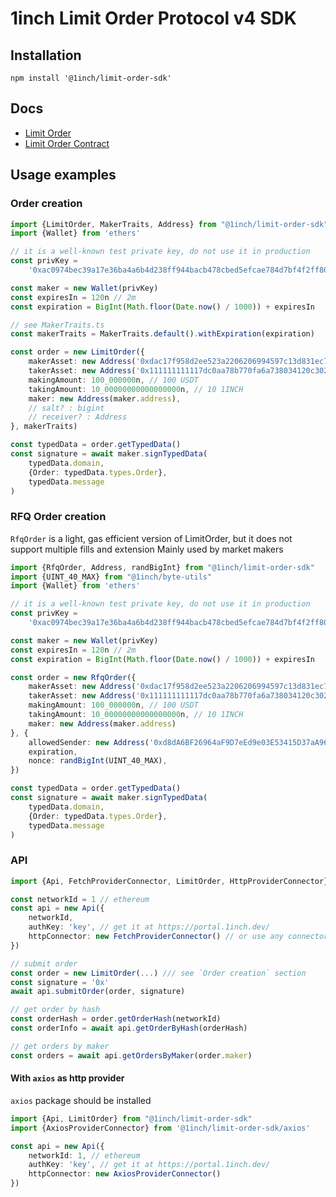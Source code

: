 # 1inch Limit Order Protocol v4 SDK

## Installation

```shell
npm install '@1inch/limit-order-sdk'
```

## Docs
- [Limit Order](./src/limit-order/README.md)
- [Limit Order Contract](./src/limit-order-contract/README.md)

## Usage examples

### Order creation
```typescript
import {LimitOrder, MakerTraits, Address} from "@1inch/limit-order-sdk"
import {Wallet} from 'ethers'

// it is a well-known test private key, do not use it in production
const privKey =
    '0xac0974bec39a17e36ba4a6b4d238ff944bacb478cbed5efcae784d7bf4f2ff80'

const maker = new Wallet(privKey)
const expiresIn = 120n // 2m
const expiration = BigInt(Math.floor(Date.now() / 1000)) + expiresIn

// see MakerTraits.ts
const makerTraits = MakerTraits.default().withExpiration(expiration)

const order = new LimitOrder({
    makerAsset: new Address('0xdac17f958d2ee523a2206206994597c13d831ec7'),
    takerAsset: new Address('0x111111111117dc0aa78b770fa6a738034120c302'),
    makingAmount: 100_000000n, // 100 USDT
    takingAmount: 10_00000000000000000n, // 10 1INCH
    maker: new Address(maker.address),
    // salt? : bigint
    // receiver? : Address
}, makerTraits)

const typedData = order.getTypedData()
const signature = await maker.signTypedData(
    typedData.domain,
    {Order: typedData.types.Order},
    typedData.message
)
```


### RFQ Order creation

`RfqOrder` is a light, gas efficient version of LimitOrder, but it does not support multiple fills and extension
Mainly used by market makers

```typescript
import {RfqOrder, Address, randBigInt} from "@1inch/limit-order-sdk"
import {UINT_40_MAX} from "@1inch/byte-utils"
import {Wallet} from 'ethers'

// it is a well-known test private key, do not use it in production
const privKey =
    '0xac0974bec39a17e36ba4a6b4d238ff944bacb478cbed5efcae784d7bf4f2ff80'

const maker = new Wallet(privKey)
const expiresIn = 120n // 2m
const expiration = BigInt(Math.floor(Date.now() / 1000)) + expiresIn

const order = new RfqOrder({
    makerAsset: new Address('0xdac17f958d2ee523a2206206994597c13d831ec7'),
    takerAsset: new Address('0x111111111117dc0aa78b770fa6a738034120c302'),
    makingAmount: 100_000000n, // 100 USDT
    takingAmount: 10_00000000000000000n, // 10 1INCH
    maker: new Address(maker.address)
}, {
    allowedSender: new Address('0xd8dA6BF26964aF9D7eEd9e03E53415D37aA96045'),
    expiration,
    nonce: randBigInt(UINT_40_MAX),
})

const typedData = order.getTypedData()
const signature = await maker.signTypedData(
    typedData.domain,
    {Order: typedData.types.Order},
    typedData.message
)
```


### API

```typescript
import {Api, FetchProviderConnector, LimitOrder, HttpProviderConnector} from '@1inch/limit-order-sdk'

const networkId = 1 // ethereum
const api = new Api({
    networkId,
    authKey: 'key', // get it at https://portal.1inch.dev/
    httpConnector: new FetchProviderConnector() // or use any connector which implements `HttpProviderConnector`
})

// submit order 
const order = new LimitOrder(...) /// see `Order creation` section
const signature = '0x'
await api.submitOrder(order, signature)

// get order by hash
const orderHash = order.getOrderHash(networkId)
const orderInfo = await api.getOrderByHash(orderHash)

// get orders by maker
const orders = await api.getOrdersByMaker(order.maker)
```

#### With `axios` as http provider

`axios` package should be installed

```typescript
import {Api, LimitOrder} from "@1inch/limit-order-sdk"
import {AxiosProviderConnector} from '@1inch/limit-order-sdk/axios'

const api = new Api({
    networkId: 1, // ethereum
    authKey: 'key', // get it at https://portal.1inch.dev/
    httpConnector: new AxiosProviderConnector()
})
```
